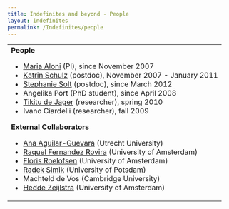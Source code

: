 ```yaml
---
title: Indefinites and beyond - People
layout: indefinites
permalink: /Indefinites/people
---
```


<table>
  <tr>
    <td>
      <b>People</b>
      <ul>
        <li><a href="https://www.marialoni.org">Maria Aloni</a> (PI), since November 2007</li>
        <li><a href="https://home.medewerker.uva.nl/k.schulz/">Katrin Schulz</a> (postdoc), November 2007 - January 2011</li>
        <li><a href="https://www.zas.gwz-berlin.de/mitarbeiter_solt.html?&L=1">Stephanie Solt</a> (postdoc), since March 2012</li>
        <li>Angelika Port (PhD student), since April 2008</li>
        <li><a href="https://staff.science.uva.nl/~sjagerde/">Tikitu de Jager</a> (researcher), spring 2010</li>
        <li>Ivano Ciardelli (researcher), fall 2009</li>
      </ul>
      <b>External Collaborators</b>
      <ul>
        <li><a href="https://sites.google.com/site/agostana/">Ana Aguilar-Guevara</a> (Utrecht University)</li>
        <li><a href="https://staff.science.uva.nl/~raquel/">Raquel Fernandez Rovira</a> (University of Amsterdam)</li>
        <li><a href="https://staff.science.uva.nl/~froelofs/">Floris Roelofsen</a> (University of Amsterdam)</li>
        <li><a href="https://www.sfb632.uni-potsdam.de/~simik/index.html">Radek Simik</a> (University of Potsdam)</li>
        <li>Machteld de Vos (Cambridge University)</li>
        <li><a href="https://home.medewerker.uva.nl/h.h.zeijlstra/">Hedde Zeijlstra</a> (University of Amsterdam)</li>
      </ul>
    </td>
  </tr>
</table>
